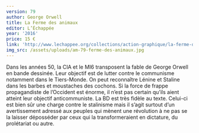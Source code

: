 ```yaml
---
version: 79
author: George Orwell
title: La Ferme des animaux
editor: L’Échappée
year: '2016'
price: 15 €
link: 'http://www.lechappee.org/collections/action-graphique/la-ferme-des-animaux'
img_src: /assets/uploads/am-79-ferme-des-animaux.jpg
---
```

Dans les années 50, la CIA et le MI6 transposent la fable de George Orwell en
 bande dessinée. Leur objectif est de lutter contre le communisme
 notamment dans le Tiers-Monde. On peut reconnaître
 Lénine et Staline dans les barbes et moustaches des cochons.
 Si la force de frappe propagandiste de l’Occident est énorme,
 il n’est pas certain qu’ils aient atteint leur objectif anticommuniste.
 La BD est très fidèle au texte. Celui-ci est bien sûr
 une charge contre le stalinisme mais il s’agit surtout d’un
 avertissement adressé aux peuples qui mènent une révolution
 à ne pas se la laisser déposséder par ceux qui la transformeraient
 en dictature, du prolétariat ou autre.
